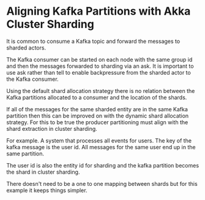 # Aligning Kafka Partitions with Akka Cluster Sharding 

It is common to consume a Kafka topic and forward the messages to sharded actors. 

The Kafka consumer can be started on each node with the same group id
and then the messages forwarded to sharding via an ask. It is important to use  ask
rather than tell to enable backpressure from the sharded actor to the Kafka consumer. 

Using the default shard allocation strategy there is no relation between the Kafka partitions
allocated to a consumer and the location of the shards.

If all of the messages for the same sharded entity are in the same Kafka partition then
this can be improved on with the dynamic shard allocation strategy.
For this to be true the producer partitioning must align with the shard extraction 
in cluster sharding. 

For example. A system that processes all events for users. The key of the kafka message
is the user id. All messages for the same user end up in the same partition.

The user id is also the entity id for sharding and the kafka partition becomes
the shard in cluster sharding.

There doesn't need to be a one to one mapping between shards but for this example
it keeps things simpler.



